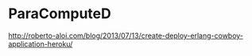 # ParaComputeD
http://roberto-aloi.com/blog/2013/07/13/create-deploy-erlang-cowboy-application-heroku/